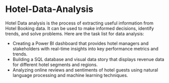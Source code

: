 # Hotel-Data-Analysis


Hotel Data analysis is the process of extracting useful information from Hotel Booking data. It can be used to make informed decisions, identify trends, and solve problems.
Here are the task list for data analysis:
- Creating a Power BI dashboard that provides hotel managers and stakeholders with real-time insights into key performance metrics and trends.
- Building a SQL database and visual data story that displays revenue data for different hotel segments and regions.
- Analyzing online reviews and sentiments of hotel guests using natural language processing and machine learning techniques.
